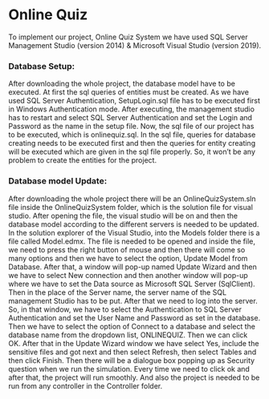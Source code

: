# Online Quiz
 
To implement our project, Online Quiz System
we have used SQL Server Management Studio (version 2014) & Microsoft Visual Studio (version 2019).

### Database Setup:
After downloading the whole project, the database model have to be executed. At first the sql queries of entities must be created. As we have used SQL Server Authentication, SetupLogin.sql file has to be executed first in Windows Authentication mode. After executing, the management studio has to restart and select SQL Server Authentication and set the Login and Password as the name in the setup file.
Now, the sql file of our project has to be executed, which is onlinequiz.sql. In the sql file, queries for database creating needs to be executed first and then the queries for entity creating will be executed which are given in the sql file properly. So, it won’t be any problem to create the entities for the project.

### Database model Update:
After downloading the whole project there will be an OnlineQuizSystem.sln file inside the OnlineQuizSystem folder, which is the solution file for visual studio. After opening the file, the visual studio will be on and then the database model according to the different servers is needed to be updated. In the solution explorer of the Visual Studio, into the Models folder there is a file called Model.edmx. The file is needed to be opened and inside the file, we need to press the right button of mouse and then there will come so many options and then we have to select the option, Update Model from Database. After that, a window will pop-up named Update Wizard and then we have to select New connection and then another window will pop-up where we have to set the Data source as Microsoft SQL Server (SqlClient). Then in the place of the Server name, the server name of the SQL management Studio has to be put. 
After that we need to log into the server. So, in that window, we have to select the Authentication to SQL Server Authentication and set the User Name and Password as set in the database. Then we have to select the option of Connect to a database and select the database name from the dropdown list, ONLINEQUIZ. Then we can click OK.
 After that in the Update Wizard window we have select Yes, include the sensitive files and got next and then select Refresh, then select Tables and then click Finish. Then there will be a dialogue box popping up as Security question when we run the simulation. Every time we need to click ok and after that, the project will run smoothly. And also the project is needed to be run from any controller in the Controller folder.

